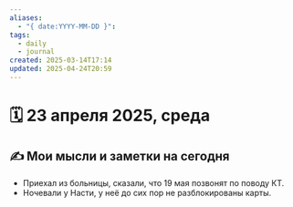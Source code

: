 ```yaml
---
aliases:
  - "{ date:YYYY-MM-DD }": 
tags:
  - daily
  - journal
created: 2025-03-14T17:14
updated: 2025-04-24T20:59
---
```


# 🗓️ 23 апреля 2025, среда

## ✍️ Мои мысли и заметки на сегодня

- Приехал из больницы, сказали, что 19 мая позвонят по поводу КТ.
- Ночевали у Насти, у неё до сих пор не разблокированы карты.